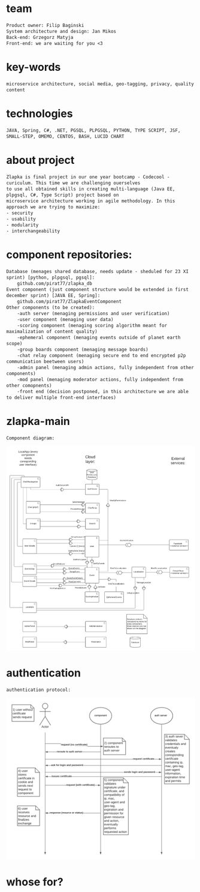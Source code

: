 # team
    Product owner: Filip Baginski
    System architecture and design: Jan Mikos
    Back-end: Grzegorz Matyja
    Front-end: we are waiting for you <3

# key-words
    microservice architecture, social media, geo-tagging, privacy, quality content

# technologies
    JAVA, Spring, C#, .NET, PGSQL, PLPGSQL, PYTHON, TYPE SCRIPT, JSF, SMALL-STEP, OMEMO, CENTOS, BASH, LUCID CHART

# about project
    Zlapka is final project in our one year bootcamp - Codecool - curiculum. This time we are challenging ouerselves
    to use all obtained skills in creating multi-language (Java EE, plpgsql, C#, Type Script) project based on 
    microservice architecture working in agile methodology. In this approach we are trying to maximize:
    - security
    - usability 
    - modularity
    - interchangeability

# component repositories:
    Database (menages shared database, needs update - sheduled for 23 XI sprint) [python, plpgsql, pgsql]:
        github.com/pirat77/zlapka_db
    Event component (just component structure would be extended in first december sprint) [JAVA EE, Spring]:
        github.com/pirat77/ZlapkaEventComponent
    Other components (to be created):
        -auth server (menaging permissions and user verification)
        -user component (menaging user data)
        -scoring component (menaging scoring algorithm meant for maximalization of content quality)
        -ephemeral component (menaging events outside of planet earth scope)
        -group boards component (menaging message boards)
        -chat relay component (menaging secure end to end encrypted p2p communication beetween users)
        -admin panel (menaging admin actions, fully independent from other components)
        -mod panel (menaging moderator actions, fully independent from other comopnents)
        -front end (decision postponed, in this architecture we are able to deliver multiple front-end interfaces)
        
# zlapka-main
    Component diagram:
![ZlapkaComponentDiagram.png](/media/ZlapkaComponentDiagram.png)
# authentication
    authentication protocol:
![authentication.png](/media/authentication.png)

# whose for? 